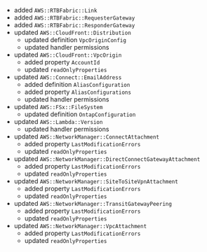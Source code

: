 - added `AWS::RTBFabric::Link`
- added `AWS::RTBFabric::RequesterGateway`
- added `AWS::RTBFabric::ResponderGateway`
- updated `AWS::CloudFront::Distribution`
  - updated definition `VpcOriginConfig`
  - updated handler permissions
- updated `AWS::CloudFront::VpcOrigin`
  - added property `AccountId`
  - updated `readOnlyProperties`
- updated `AWS::Connect::EmailAddress`
  - added definition `AliasConfiguration`
  - added property `AliasConfigurations`
  - updated handler permissions
- updated `AWS::FSx::FileSystem`
  - updated definition `OntapConfiguration`
- updated `AWS::Lambda::Version`
  - updated handler permissions
- updated `AWS::NetworkManager::ConnectAttachment`
  - added property `LastModificationErrors`
  - updated `readOnlyProperties`
- updated `AWS::NetworkManager::DirectConnectGatewayAttachment`
  - added property `LastModificationErrors`
  - updated `readOnlyProperties`
- updated `AWS::NetworkManager::SiteToSiteVpnAttachment`
  - added property `LastModificationErrors`
  - updated `readOnlyProperties`
- updated `AWS::NetworkManager::TransitGatewayPeering`
  - added property `LastModificationErrors`
  - updated `readOnlyProperties`
- updated `AWS::NetworkManager::VpcAttachment`
  - added property `LastModificationErrors`
  - updated `readOnlyProperties`
